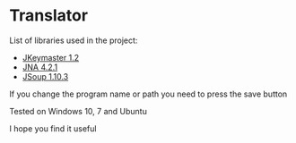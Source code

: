 # Translator

List of libraries used in the project:

 * [JKeymaster 1.2](https://github.com/tulskiy/jkeymaster)
 * [JNA 4.2.1](https://github.com/java-native-access/jna)
 * [JSoup 1.10.3](https://jsoup.org)

If you change the program name or path you need to press the save button

Tested on Windows 10, 7 and Ubuntu

I hope you find it useful
